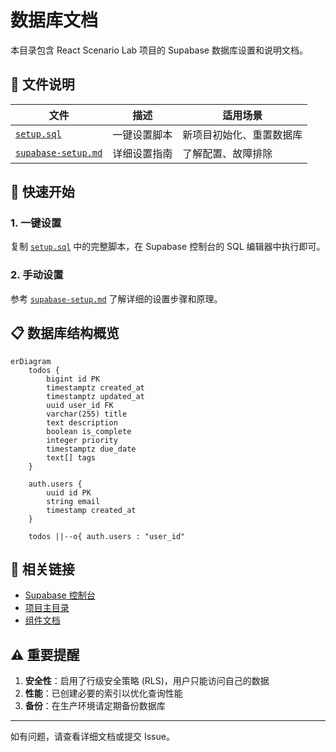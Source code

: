 # 数据库文档

本目录包含 React Scenario Lab 项目的 Supabase 数据库设置和说明文档。

## 📁 文件说明

| 文件 | 描述 | 适用场景 |
|------|------|----------|
| [`setup.sql`](./setup.sql) | 一键设置脚本 | 新项目初始化、重置数据库 |
| [`supabase-setup.md`](./supabase-setup.md) | 详细设置指南 | 了解配置、故障排除 |

## 🚀 快速开始

### 1. 一键设置

复制 [`setup.sql`](./setup.sql) 中的完整脚本，在 Supabase 控制台的 SQL 编辑器中执行即可。

### 2. 手动设置

参考 [`supabase-setup.md`](./supabase-setup.md) 了解详细的设置步骤和原理。

## 📋 数据库结构概览

```mermaid
erDiagram
    todos {
        bigint id PK
        timestamptz created_at
        timestamptz updated_at
        uuid user_id FK
        varchar(255) title
        text description
        boolean is_complete
        integer priority
        timestamptz due_date
        text[] tags
    }

    auth.users {
        uuid id PK
        string email
        timestamp created_at
    }

    todos ||--o{ auth.users : "user_id"
```

## 🔗 相关链接

- [Supabase 控制台](https://supabase.com/dashboard)
- [项目主目录](../../)
- [组件文档](../../src/components/todos/)

## ⚠️ 重要提醒

1. **安全性**：启用了行级安全策略 (RLS)，用户只能访问自己的数据
2. **性能**：已创建必要的索引以优化查询性能
3. **备份**：在生产环境请定期备份数据库

---

如有问题，请查看详细文档或提交 Issue。